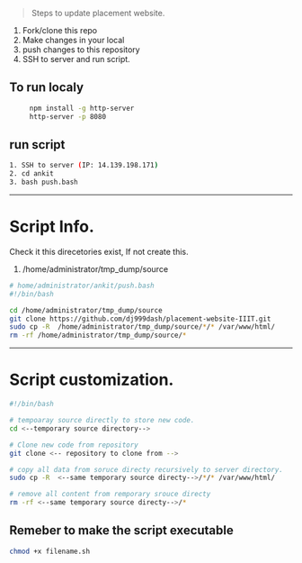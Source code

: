 

> Steps to update placement website.
1. Fork/clone this repo
2. Make changes in your local
3. push changes to this repository
4. SSH to server and run script.

## To run localy
    
```bash
     npm install -g http-server
     http-server -p 8080
```

## run script
```bash
1. SSH to server (IP: 14.139.198.171)
2. cd ankit
3. bash push.bash
```
---

# Script Info.
Check it this direcetories exist, If not create this.
1. /home/administrator/tmp_dump/source

```bash
# home/administrator/ankit/push.bash
#!/bin/bash

cd /home/administrator/tmp_dump/source
git clone https://github.com/dj999dash/placement-website-IIIT.git
sudo cp -R  /home/administrator/tmp_dump/source/*/* /var/www/html/
rm -rf /home/administrator/tmp_dump/source/*
```



---

# Script customization.
```bash
#!/bin/bash

# tempoaray source directly to store new code.
cd <--temporary source directory-->

# Clone new code from repository
git clone <-- repository to clone from -->

# copy all data from soruce directy recursively to server directory.
sudo cp -R  <--same temporary source directy-->/*/* /var/www/html/

# remove all content from remporary srouce directy
rm -rf <--same temporary source directy-->/*
```

## Remeber to make the script executable
```bash
chmod +x filename.sh
```
